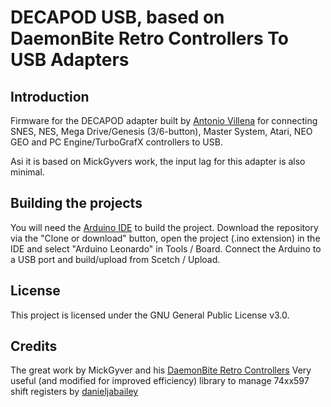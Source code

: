 # DECAPOD USB, based on DaemonBite Retro Controllers To USB Adapters
## Introduction
Firmware for the DECAPOD adapter built by [Antonio Villena](https://www.antoniovillena.es/) for connecting SNES, NES, Mega Drive/Genesis (3/6-button), Master System, Atari, NEO GEO and PC Engine/TurboGrafX controllers to USB.

Asi it is based on MickGyvers work, the input lag for this adapter is also minimal.

## Building the projects
You will need the [Arduino IDE](https://www.arduino.cc/en/Main/Software) to build the project. Download the repository via the "Clone or download" button, open the project (.ino extension) in the IDE and select "Arduino Leonardo" in Tools / Board. Connect the Arduino to a USB port and build/upload from Scetch / Upload.

## License
This project is licensed under the GNU General Public License v3.0.

## Credits
The great work by MickGyver and his [DaemonBite Retro Controllers](https://github.com/MickGyver/DaemonBite-Retro-Controllers-USB)
Very useful (and modified for improved efficiency) library to manage 74xx597 shift registers by [danieljabailey](https://github.com/danieljabailey/shift_74597)  
